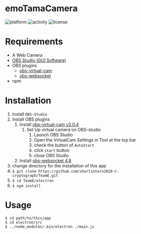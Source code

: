 # emoTamaCamera

<!-- ![build](https://img.shields.io/badge/build-pass-green.svg?style=flat) -->
<!-- ![version](https://img.shields.io/badge/version-v1.0-blue.svg?style=flat) -->
![platform](https://img.shields.io/badge/platform-win-lightgrey.svg?style=flat)
![activity](https://img.shields.io/badge/activity-under_development-red.svg?style=flat)
![license](https://img.shields.io/badge/license-MIT-blue.svg?style=flat)

# Requirements
- A Web Camera
- [OBS Studio (GUI Software)](https://obsproject.com/ja/download)
- OBS plugins
    - [obs-virtual-cam](https://github.com/CatxFish/obs-virtual-cam/releases)
    - [obs-websocket](https://github.com/Palakis/obs-websocket/releases)
- npm

# Installation
1. Install `OBS-Studio`
1. Install OBS plugins
    1. Install [obs-virtual-cam v2.0.4](https://github.com/CatxFish/obs-virtual-cam/releases)
        1. Set Up virtual camera on OBS-studio
            1. Launch OBS Studio
            1. Open the VirtualCam Settings in Tool at the top bar
            1. check the button of `AutoStart`
            1. click `start` button
            1. close OBS Studio
    1. Install [obs-websocket 4.8](https://github.com/Palakis/obs-websocket/releases)
1. change directory for the installation of this app
1. `$ git clone https://github.com/shortintern2020-C-cryptograph/TeamE.git`
1. `$ cd TeamE/electron`
1. `$ npm install`

# Usage
```
$ cd path/to/this/app
$ cd electron/src
$ ../node_modules/.bin/electron ./main.js
```

